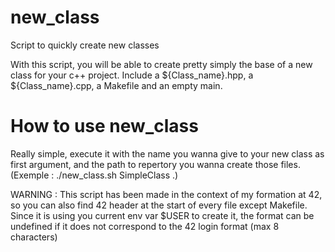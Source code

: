 # new_class
Script to quickly create new classes

With this script, you will be able to create pretty simply the base of a new class for your c++ project.
Include a ${Class_name}.hpp, a ${Class_name}.cpp, a Makefile and an empty main.

# How to use new_class
Really simple, execute it with the name you wanna give to your new class as first argument, and the path to repertory you wanna create those files.
(Exemple : ./new_class.sh SimpleClass .)

WARNING : This script has been made in the context of my formation at 42, so you can also find 42 header at the start of every file except Makefile. 
Since it is using you current env var $USER to create it, the format can be undefined if it does not correspond to the 42 login format (max 8 characters)
